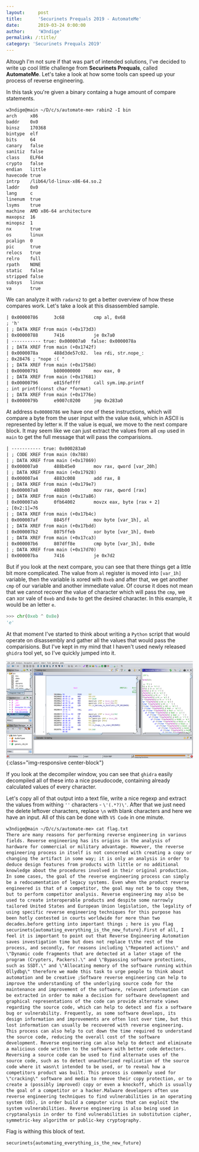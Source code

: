 ```yaml
---
layout:     post
title:      'Securinets Prequals 2019 - AutomateMe'
date:       2019-03-24 0:00:00
author:     'W3ndige'
permalink: /:title/
category: 'Securinets Prequals 2019'
---
```


Altough I'm not sure if that was part of intended solutions, I've decided to write up cool little challenge from **Securinets Prequals**, called **AutomateMe**. Let's take a look at how some tools can speed up your process of reverse engineering. 

In this task you're given a binary containg a huge amount of compare statements. 

```text
w3ndige@main ~/D/c/s/automate-me> rabin2 -I bin
arch     x86
baddr    0x0
binsz    170368
bintype  elf
bits     64
canary   false
sanitiz  false
class    ELF64
crypto   false
endian   little
havecode true
intrp    /lib64/ld-linux-x86-64.so.2
laddr    0x0
lang     c
linenum  true
lsyms    true
machine  AMD x86-64 architecture
maxopsz  16
minopsz  1
nx       true
os       linux
pcalign  0
pic      true
relocs   true
relro    full
rpath    NONE
static   false
stripped false
subsys   linux
va       true
```

We can analyze it with `radare2` to get a better overview of how these compares work. Let's take a look at this disassembled sample. 

```text
| 0x00000786      3c68           cmp al, 0x68                          ; 'h'
| ; DATA XREF from main (+0x173d3)
| 0x00000788      7416           je 0x7a0
| ----------- true: 0x000007a0  false: 0x0000078a
| ; DATA XREF from main (+0x1742f)
| 0x0000078a      488d3de57c02.  lea rdi, str.nope_:                   ; 0x28476 ; "nope :( "
| ; DATA XREF from main (+0x1758d)
| 0x00000791      b800000000     mov eax, 0
| ; DATA XREF from main (+0x17681)
| 0x00000796      e815feffff     call sym.imp.printf                   ; int printf(const char *format)
| ; DATA XREF from main (+0x1776e)
| 0x0000079b      e9007c0200     jmp 0x283a0
````

At address `0x00000786` we have one of these instructions, which will compare a byte from the user input with the value `0x68`, which in ASCII is represented by letter `H`. If the value is equal, we move to the next compare block. It may seem like we can just extract the values from all `cmp` used in `main` to get the full message that will pass the comparisions. 

```text
| ----------- true: 0x000283a0
| ; CODE XREF from main (0x788)
| ; DATA XREF from main (+0x17869)
| 0x000007a0      488b45e0       mov rax, qword [var_20h]
| ; DATA XREF from main (+0x17928)
| 0x000007a4      4883c008       add rax, 8
| ; DATA XREF from main (+0x179e7)
| 0x000007a8      488b00         mov rax, qword [rax]
| ; DATA XREF from main (+0x17a86)
| 0x000007ab      0fb64002       movzx eax, byte [rax + 2]             ; [0x2:1]=76
| ; DATA XREF from main (+0x17b4c)
| 0x000007af      8845ff         mov byte [var_1h], al
| ; DATA XREF from main (+0x17bdd)
| 0x000007b2      8075ffeb       xor byte [var_1h], 0xeb
| ; DATA XREF from main (+0x17ca3)
| 0x000007b6      807dff8e       cmp byte [var_1h], 0x8e
| ; DATA XREF from main (+0x17d70)
| 0x000007ba      7416           je 0x7d2
```

But if you look at the next compare, you can see that there things get a little bit more complicated. The value from `al` register is moved into `[var_1h]` variable, then the variable is xored with `0xeb` and after that, we get another `cmp` of our variable and another immediate value. Of course it does not mean that we cannot recover the value of character which will pass the `cmp`, we can  xor vale of `0xeb` and `0x8e` to get the desired character. In this example, it would be an letter `e`. 

```python
>>> chr(0xeb ^ 0x8e)
'e'
``` 

At that moment I've started to think about writing a `Python` script that would operate on disassembly and gather all the values that would pass the comparisions. But I've kept in my mind that I haven't used newly released `ghidra` tool yet, so I've quickly jumped into it. 

![Ghidra View](/img/securinets-prequals/ghidra-view.png){:class="img-responsive center-block"}

If you look at the decompiler window, you can see that `ghidra` easily decompiled all of these into a nice pseudocode, containing already calculated values of every character.

Let's copy all of that output into a text file, write a nice regexp and extract the values from withing `''` characters - `\'(.*?)\'`. After that we just need the delete leftover characters, replace `\n` with blank characters and here we have an input. All of this can be done with `VS Code` in one minute. 

```
w3ndige@main ~/D/c/s/automate-me> cat flag.txt 
There are many reasons for performing reverse engineering in various fields. Reverse engineering has its origins in the analysis of hardware for commercial or military advantage. However, the reverse engineering process in itself is not concerned with creating a copy or changing the artifact in some way; it is only an analysis in order to deduce design features from products with little or no additional knowledge about the procedures involved in their original production. In some cases, the goal of the reverse engineering process can simply be a redocumentation of legacy systems. Even when the product reverse engineered is that of a competitor, the goal may not be to copy them, but to perform competitor analysis. Reverse engineering may also be used to create interoperable products and despite some narrowly tailored United States and European Union legislation, the legality of using specific reverse engineering techniques for this purpose has been hotly contested in courts worldwide for more than two decades.before getting into important things ; here is you flag securinets{automating_everything_is_the_new_future}.First of all, I feel it is important to point out that Reverse Engineering Automation saves investigation time but does not replace t\the rest of the process, and secondly, for reasons including \"Repeated actions\" and \"Dynamic code fragments that are detected at a later stage of the program (Crypters, Packers).\" and \"Bypassing software protections, such as SSDT.\" and \"Allocating memory of the software running within Ollydbg\" therefore we made this task to urge people to think about automation and be creative ;Software reverse engineering can help to improve the understanding of the underlying source code for the maintenance and improvement of the software, relevant information can be extracted in order to make a decision for software development and graphical representations of the code can provide alternate views regarding the source code, which can help to detect and fix a software bug or vulnerability. Frequently, as some software develops, its design information and improvements are often lost over time, but this lost information can usually be recovered with reverse engineering. This process can also help to cut down the time required to understand the source code, reducing the overall cost of the software development. Reverse engineering can also help to detect and eliminate a malicious code written to the software with better code detectors. Reversing a source code can be used to find alternate uses of the source code, such as to detect unauthorized replication of the source code where it wasn\t intended to be used, or to reveal how a competitors product was built. This process is commonly used for \"cracking\" software and media to remove their copy protection, or to create a (possibly improved) copy or even a knockoff, which is usually the goal of a competitor or a hacker.Malware developers often use reverse engineering techniques to find vulnerabilities in an operating system (OS), in order build a computer virus that can exploit the system vulnerabilities. Reverse engineering is also being used in cryptanalysis in order to find vulnerabilities in substitution cipher, symmetric-key algorithm or public-key cryptography.
```

Flag is withing this block of text.

```
securinets{automating_everything_is_the_new_future}
```
